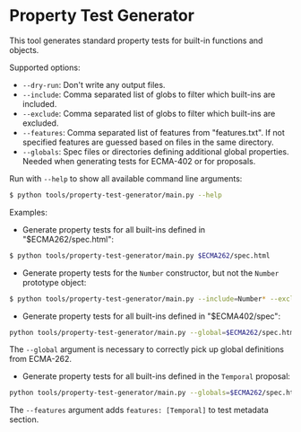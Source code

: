 # Property Test Generator

This tool generates standard property tests for built-in functions and objects.

Supported options:

- `--dry-run`: Don't write any output files.
- `--include`: Comma separated list of globs to filter which built-ins are included.
- `--exclude`: Comma separated list of globs to filter which built-ins are excluded.
- `--features`: Comma separated list of features from "features.txt". If not specified features are guessed based on files in the same directory.
- `--globals`: Spec files or directories defining additional global properties. Needed when generating tests for ECMA-402 or for proposals.

Run with `--help` to show all available command line arguments:

```sh
$ python tools/property-test-generator/main.py --help
```

Examples:

- Generate property tests for all built-ins defined in "$ECMA262/spec.html":
```sh
$ python tools/property-test-generator/main.py $ECMA262/spec.html
```

- Generate property tests for the `Number` constructor, but not the `Number` prototype object:
```sh
$ python tools/property-test-generator/main.py --include=Number* --exclude=Number.prototype* $ECMA262/spec.html
```

- Generate property tests for all built-ins defined in "$ECMA402/spec":
```sh
python tools/property-test-generator/main.py --global=$ECMA262/spec.html $ECMA402/spec/
```

The `--global` argument is necessary to correctly pick up global definitions from ECMA-262.

- Generate property tests for all built-ins defined in the `Temporal` proposal:
```sh
python tools/property-test-generator/main.py --globals=$ECMA262/spec.html --globals=$ECMA402/spec/ --features=Temporal $PROPOSALS/proposal-temporal/spec/
```

The `--features` argument adds `features: [Temporal]` to test metadata section.
